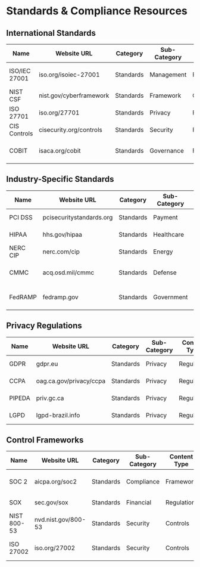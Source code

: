# Standards & Compliance Resources

## International Standards
| Name | Website URL | Category | Sub-Category | Content Type | Update Frequency | Access Type | Format | Description |
|------|------------|----------|--------------|--------------|------------------|-------------|---------|-------------|
| ISO/IEC 27001 | iso.org/isoiec-27001 | Standards | Management | Framework | 3-5 Years | Paid | Document | Information security standard |
| NIST CSF | nist.gov/cyberframework | Standards | Framework | Guidelines | 2-3 Years | Free | Web, PDF | Cybersecurity framework |
| ISO 27701 | iso.org/27701 | Standards | Privacy | Framework | 3-5 Years | Paid | Document | Privacy management |
| CIS Controls | cisecurity.org/controls | Standards | Security | Framework | Annual | Free/Member | Web, PDF | Security best practices |
| COBIT | isaca.org/cobit | Standards | Governance | Framework | 3-4 Years | Paid | Document | IT governance framework |

## Industry-Specific Standards
| Name | Website URL | Category | Sub-Category | Content Type | Update Frequency | Access Type | Format | Description |
|------|------------|----------|--------------|--------------|------------------|-------------|---------|-------------|
| PCI DSS | pcisecuritystandards.org | Standards | Payment | Standards | 2-3 Years | Free | Web, PDF | Payment card security |
| HIPAA | hhs.gov/hipaa | Standards | Healthcare | Regulation | As Updated | Free | Web | Healthcare privacy |
| NERC CIP | nerc.com/cip | Standards | Energy | Standards | Annual | Member | Web, PDF | Critical infrastructure |
| CMMC | acq.osd.mil/cmmc | Standards | Defense | Framework | As Updated | Free | Web, PDF | Defense contractor security |
| FedRAMP | fedramp.gov | Standards | Government | Framework | Continuous | Free | Web, PDF | Cloud security assessment |

## Privacy Regulations
| Name | Website URL | Category | Sub-Category | Content Type | Update Frequency | Access Type | Format | Description |
|------|------------|----------|--------------|--------------|------------------|-------------|---------|-------------|
| GDPR | gdpr.eu | Standards | Privacy | Regulation | As Updated | Free | Web | EU data protection |
| CCPA | oag.ca.gov/privacy/ccpa | Standards | Privacy | Regulation | As Updated | Free | Web | California privacy law |
| PIPEDA | priv.gc.ca | Standards | Privacy | Regulation | As Updated | Free | Web | Canadian privacy law |
| LGPD | lgpd-brazil.info | Standards | Privacy | Regulation | As Updated | Free | Web | Brazilian privacy law |

## Control Frameworks
| Name | Website URL | Category | Sub-Category | Content Type | Update Frequency | Access Type | Format | Description |
|------|------------|----------|--------------|--------------|------------------|-------------|---------|-------------|
| SOC 2 | aicpa.org/soc2 | Standards | Compliance | Framework | Annual | Paid | Document | Service organization control |
| SOX | sec.gov/sox | Standards | Financial | Regulation | As Updated | Free | Web | Financial controls |
| NIST 800-53 | nvd.nist.gov/800-53 | Standards | Security | Controls | 2-3 Years | Free | Web, PDF | Security controls |
| ISO 27002 | iso.org/27002 | Standards | Security | Controls | 3-5 Years | Paid | Document | Security controls guidance |
